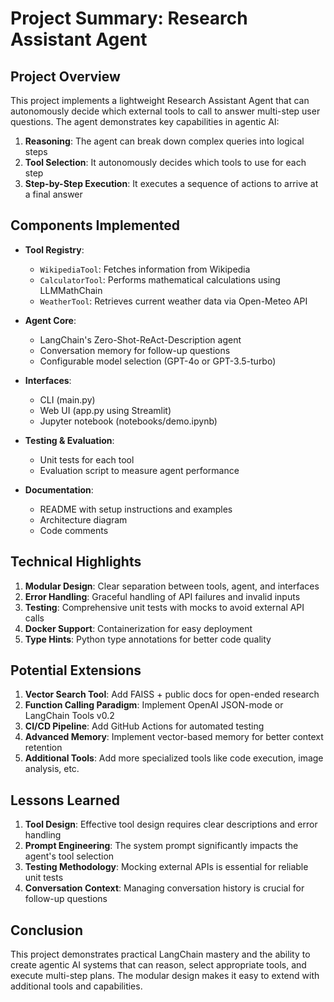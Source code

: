 # Project Summary: Research Assistant Agent

## Project Overview

This project implements a lightweight Research Assistant Agent that can autonomously decide which external tools to call to answer multi-step user questions. The agent demonstrates key capabilities in agentic AI:

1. **Reasoning**: The agent can break down complex queries into logical steps
2. **Tool Selection**: It autonomously decides which tools to use for each step
3. **Step-by-Step Execution**: It executes a sequence of actions to arrive at a final answer

## Components Implemented

- **Tool Registry**:
  - `WikipediaTool`: Fetches information from Wikipedia
  - `CalculatorTool`: Performs mathematical calculations using LLMMathChain
  - `WeatherTool`: Retrieves current weather data via Open-Meteo API

- **Agent Core**:
  - LangChain's Zero-Shot-ReAct-Description agent
  - Conversation memory for follow-up questions
  - Configurable model selection (GPT-4o or GPT-3.5-turbo)

- **Interfaces**:
  - CLI (main.py)
  - Web UI (app.py using Streamlit)
  - Jupyter notebook (notebooks/demo.ipynb)

- **Testing & Evaluation**:
  - Unit tests for each tool
  - Evaluation script to measure agent performance

- **Documentation**:
  - README with setup instructions and examples
  - Architecture diagram
  - Code comments

## Technical Highlights

1. **Modular Design**: Clear separation between tools, agent, and interfaces
2. **Error Handling**: Graceful handling of API failures and invalid inputs
3. **Testing**: Comprehensive unit tests with mocks to avoid external API calls
4. **Docker Support**: Containerization for easy deployment
5. **Type Hints**: Python type annotations for better code quality

## Potential Extensions

1. **Vector Search Tool**: Add FAISS + public docs for open-ended research
2. **Function Calling Paradigm**: Implement OpenAI JSON-mode or LangChain Tools v0.2
3. **CI/CD Pipeline**: Add GitHub Actions for automated testing
4. **Advanced Memory**: Implement vector-based memory for better context retention
5. **Additional Tools**: Add more specialized tools like code execution, image analysis, etc.

## Lessons Learned

1. **Tool Design**: Effective tool design requires clear descriptions and error handling
2. **Prompt Engineering**: The system prompt significantly impacts the agent's tool selection
3. **Testing Methodology**: Mocking external APIs is essential for reliable unit tests
4. **Conversation Context**: Managing conversation history is crucial for follow-up questions

## Conclusion

This project demonstrates practical LangChain mastery and the ability to create agentic AI systems that can reason, select appropriate tools, and execute multi-step plans. The modular design makes it easy to extend with additional tools and capabilities. 